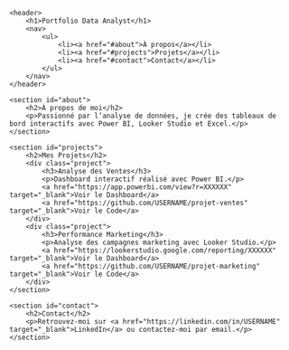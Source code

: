 <!DOCTYPE html>
<html lang="fr">
<head>
    <meta charset="UTF-8">
    <meta name="viewport" content="width=device-width, initial-scale=1.0">
    <title>Portfolio Data Analyst</title>
    <link rel="stylesheet" href="style.css">
</head>
<body>

    <header>
        <h1>Portfolio Data Analyst</h1>
        <nav>
            <ul>
                <li><a href="#about">À propos</a></li>
                <li><a href="#projects">Projets</a></li>
                <li><a href="#contact">Contact</a></li>
            </ul>
        </nav>
    </header>

    <section id="about">
        <h2>À propos de moi</h2>
        <p>Passionné par l’analyse de données, je crée des tableaux de bord interactifs avec Power BI, Looker Studio et Excel.</p>
    </section>

    <section id="projects">
        <h2>Mes Projets</h2>
        <div class="project">
            <h3>Analyse des Ventes</h3>
            <p>Dashboard interactif réalisé avec Power BI.</p>
            <a href="https://app.powerbi.com/view?r=XXXXXX" target="_blank">Voir le Dashboard</a>
            <a href="https://github.com/USERNAME/projet-ventes" target="_blank">Voir le Code</a>
        </div>
        <div class="project">
            <h3>Performance Marketing</h3>
            <p>Analyse des campagnes marketing avec Looker Studio.</p>
            <a href="https://lookerstudio.google.com/reporting/XXXXXX" target="_blank">Voir le Dashboard</a>
            <a href="https://github.com/USERNAME/projet-marketing" target="_blank">Voir le Code</a>
        </div>
    </section>

    <section id="contact">
        <h2>Contact</h2>
        <p>Retrouvez-moi sur <a href="https://linkedin.com/in/USERNAME" target="_blank">LinkedIn</a> ou contactez-moi par email.</p>
    </section>

</body>
</html>
